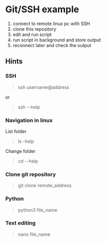 # Git/SSH example

1. connect to remote linux pc with SSH
1. clone this repository
1. edit and run script
1. run script in background and store output
1. reconnect later and check the output

## Hints

### SSH

> ssh username@address

or 

> ssh --help

### Navigation in linux

List folder
> ls -help

Change folder
> cd --help

### Clone git repository

> git clone remote_address

### Python

> python3 file_name

### Text editing 

> nano file_name
